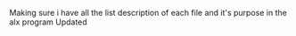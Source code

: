 Making sure i have all the list description of each file and it's purpose in the alx program
Updated
